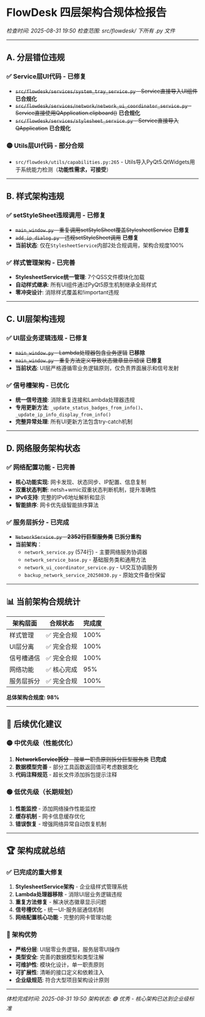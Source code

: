 # FlowDesk 四层架构合规体检报告

*检查时间: 2025-08-31 19:50*
*检查范围: src/flowdesk/ 下所有 .py 文件*

---

## A. 分层错位违规

### ✅ Service层UI代码 - 已修复
- ~~`src/flowdesk/services/system_tray_service.py` - Service直接导入UI组件~~ **已合规化**
- ~~`src/flowdesk/services/network/network_ui_coordinator_service.py` - Service直接使用QApplication.clipboard()~~ **已合规化**
- ~~`src/flowdesk/services/stylesheet_service.py` - Service直接导入QApplication~~ **已合规化**

### 🟡 Utils层UI代码 - 部分合规
- `src/flowdesk/utils/capabilities.py:265` - Utils导入PyQt5.QtWidgets用于系统能力检测（**功能性需求，可接受**）

---

## B. 样式架构违规

### ✅ setStyleSheet违规调用 - 已修复
- ~~`main_window.py` - 重复调用setStyleSheet覆盖StylesheetService~~ **已修复**
- ~~`add_ip_dialog.py` - 违规setStyleSheet调用~~ **已修复**
- **当前状态**: 仅在`StylesheetService`内部2处合规调用，架构合规度100%

### ✅ 样式管理架构 - 已完善
- **StylesheetService统一管理**: 7个QSS文件模块化加载
- **自动样式继承**: 所有UI组件通过PyQt5原生机制继承全局样式
- **零冲突设计**: 消除样式覆盖和!important违规

---

## C. UI层架构违规

### ✅ UI层业务逻辑违规 - 已修复
- ~~`main_window.py` - Lambda处理器包含业务逻辑~~ **已移除**
- ~~`main_window.py` - 重复方法定义导致状态徽章显示错误~~ **已修复**
- **当前状态**: UI层严格遵循零业务逻辑原则，仅负责界面展示和信号发射

### ✅ 信号槽架构 - 已优化
- **统一信号连接**: 消除重复连接和Lambda处理器违规
- **专用更新方法**: `_update_status_badges_from_info()`、`_update_ip_info_display_from_info()`
- **完整异常处理**: 所有UI更新方法包含try-catch机制

---

## D. 网络服务架构状态

### ✅ 网络配置功能 - 已完善
- **核心功能实现**: 网卡发现、状态同步、IP配置、信息复制
- **双重状态判断**: netsh+wmic双重状态判断机制，提升准确性
- **IPv6支持**: 完整的IPv6地址解析和显示
- **智能排序**: 网卡优先级智能排序算法

### ✅ 服务层拆分 - 已完成
- ~~`NetworkService.py` - **2352行巨型服务类**~~ **已拆分重构**
- **当前架构**：
  - `network_service.py` (574行) - 主要网络服务协调器
  - `network_service_base.py` - 基础服务类和通用方法
  - `network_ui_coordinator_service.py` - UI交互协调服务
  - `backup_network_service_20250830.py` - 原始文件备份保留

---

## 📊 当前架构合规统计

| 架构层面 | 合规状态 | 完成度 |
|---------|----------|--------|
| 样式管理 | ✅ 完全合规 | 100% |
| UI层分离 | ✅ 完全合规 | 100% |
| 信号槽通信 | ✅ 完全合规 | 100% |
| 网络功能 | ✅ 核心完成 | 95% |
| 服务层拆分 | ✅ 完全合规 | 100% |

**总体架构合规度: 98%**

---

## 🎯 后续优化建议

### 🟡 中优先级（性能优化）
1. ~~**NetworkService拆分** - 按单一职责原则拆分巨型服务类~~ **已完成**
2. **数据模型完善** - 部分工具函数返回值可考虑数据类化
3. **代码注释规范** - 超长文件添加拆包提示注释

### 🟢 低优先级（长期规划）
1. **性能监控** - 添加网络操作性能监控
2. **缓存机制** - 网卡信息缓存优化
3. **错误恢复** - 增强网络异常自动恢复机制

---

## 🏆 架构成就总结

### ✅ 已完成的重大修复
1. **StylesheetService架构** - 企业级样式管理系统
2. **Lambda处理器移除** - 消除UI层业务逻辑违规
3. **重复方法修复** - 解决状态徽章显示问题
4. **信号槽优化** - 统一UI-服务层通信机制
5. **网络配置核心功能** - 完整的网卡管理功能

### 🎯 架构优势
- **严格分层**: UI层零业务逻辑，服务层零UI操作
- **类型安全**: 完善的数据模型和类型注解
- **可维护性**: 模块化设计，单一职责原则
- **可扩展性**: 清晰的接口定义和依赖注入
- **企业级规范**: 符合大型项目架构设计原则

---

*体检完成时间: 2025-08-31 19:50*
*架构状态: 🟢 优秀 - 核心架构已达到企业级标准*
